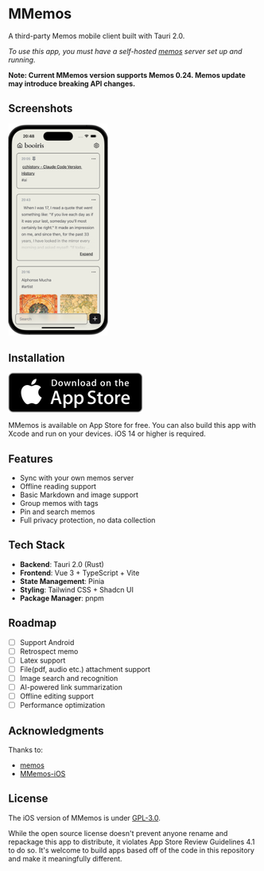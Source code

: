 # MMemos

A third-party Memos mobile client built with Tauri 2.0.

*To use this app, you must have a self-hosted [memos](https://github.com/usememos/memos) server set up and running.*

**Note: Current MMemos version supports Memos 0.24. Memos update may introduce breaking API changes.**

## Screenshots

<img src="./assets/main.png" alt="main" width="200"/>

## Installation

[![Download MMemos on the App Store](./assets/app-store-badge.svg)](https://apps.apple.com/cn/app/mmemos/id6751287923)

MMemos is available on App Store for free. You can also build this app with Xcode and run on your devices. iOS 14 or higher is required.

## Features

- Sync with your own memos server
- Offline reading support
- Basic Markdown and image support
- Group memos with tags
- Pin and search memos
- Full privacy protection, no data collection

## Tech Stack

- **Backend**: Tauri 2.0 (Rust)
- **Frontend**: Vue 3 + TypeScript + Vite
- **State Management**: Pinia
- **Styling**: Tailwind CSS + Shadcn UI
- **Package Manager**: pnpm

## Roadmap

- [ ] Support Android
- [ ] Retrospect memo 
- [ ] Latex support
- [ ] File(pdf, audio etc.) attachment support
- [ ] Image search and recognition
- [ ] AI-powered link summarization
- [ ] Offline editing support
- [ ] Performance optimization

## Acknowledgments

Thanks to:

- [memos](https://github.com/usememos/memos)
- [MMemos-iOS](https://github.com/mudkipme/MoeMemos)

## License

The iOS version of MMemos is under [GPL-3.0](LICENSE).

While the open source license doesn't prevent anyone rename and repackage this app to distribute, it violates App Store Review Guidelines 4.1 to do so. It's welcome to build apps based off of the code in this repository and make it meaningfully different.